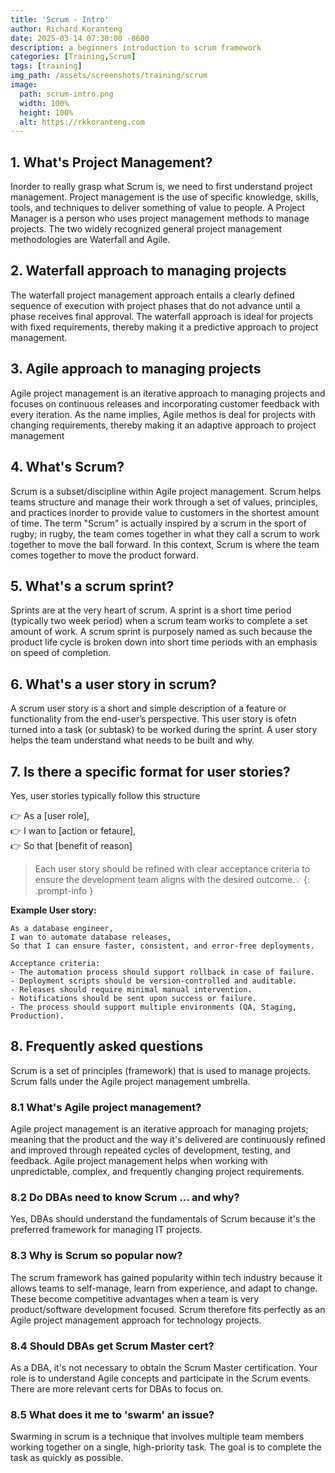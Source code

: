 ```yaml
---
title: 'Scrum - Intro'
author: Richard Koranteng
date: 2025-03-14 07:30:00 -0600
description: a beginners introduction to scrum framework
categories: [Training,Scrum]
tags: [training]
img_path: /assets/screenshots/training/scrum
image:
  path: scrum-intro.png
  width: 100%
  height: 100%
  alt: https://rkkoranteng.com
---
```


## 1. What's Project Management?
Inorder to really grasp what Scrum is, we need to first understand project management. Project management is the use of specific knowledge, skills, tools, and techniques to deliver something of value to people. A Project Manager is a person who uses project management methods to manage projects. The two widely recognized general project management methodologies are Waterfall and Agile.

## 2. Waterfall approach to managing projects
The waterfall project management approach entails a clearly defined sequence of execution with project phases that do not advance until a phase receives final approval. The waterfall approach is ideal for projects with fixed requirements, thereby making it a predictive approach to project management.

## 3. Agile approach to managing projects
Agile project management is an iterative approach to managing projects and focuses on continuous releases and incorporating customer feedback with every iteration. As the name implies, Agile methos is deal for projects with changing requirements, thereby making it an adaptive approach to project management

## 4. What's Scrum?
Scrum is a subset/discipline within Agile project management. Scrum helps teams structure and manage their work through a set of values, principles, and practices inorder to provide value to customers in the shortest amount of time. The term "Scrum" is actually inspired by a scrum in the sport of rugby; in rugby, the team comes together in what they call a scrum to work together to move the ball forward. In this context, Scrum is where the team comes together to move the product forward.

## 5. What's a scrum sprint?
Sprints are at the very heart of scrum. A sprint is a short time period (typically two week period) when a scrum team works to complete a set amount of work. A scrum sprint is purposely named as such because the product life cycle is broken down into short time periods with an emphasis on speed of completion.

## 6. What's a user story in scrum?
A scrum user story is a short and simple description of a feature or functionality from the end-user’s perspective. This user story is ofetn turned into a task (or subtask) to be worked during the sprint. A user story helps the team understand what needs to be built and why.

## 7. Is there a specific format for user stories?
Yes, user stories typically follow this structure

👉 As a [user role],<br/>
👉 I wan to [action or fetaure],<br/>
👉 So that [benefit of reason]

> Each user story should be refined with clear acceptance criteria to ensure the development team aligns with the desired outcome.💡
{: .prompt-info }

**Example User story:** 

```
As a database engineer,
I wan to automate database releases,
So that I can ensure faster, consistent, and error-free deployments.

Acceptance criteria:
- The automation process should support rollback in case of failure.
- Deployment scripts should be version-controlled and auditable.
- Releases should require minimal manual intervention.
- Notifications should be sent upon success or failure.
- The process should support multiple environments (QA, Staging, Production).
```

## 8. Frequently asked questions
Scrum is a set of principles (framework) that is used to manage projects. Scrum falls under the Agile project management umbrella.

### 8.1 What's Agile project management?
Agile project management is an iterative approach for managing projets; meaning that the product and the way it's delivered are continuously refined and improved through repeated cycles of development, testing, and feedback. Agile project management helps when working with unpredictable, complex, and frequently changing project requirements.

### 8.2 Do DBAs need to know Scrum ... and why?
Yes, DBAs should understand the fundamentals of Scrum because it's the preferred framework for managing IT projects.

### 8.3 Why is Scrum so popular now?
The scrum framework has gained popularity within tech industry because it allows teams to self-manage, learn from experience, and adapt to change. These become competitive advantages when a team is very product/software development focused. Scrum therefore fits perfectly as an Agile project management approach for technology projects.

### 8.4 Should DBAs get Scrum Master cert?
As a DBA, it's not necessary to obtain the Scrum Master certification. Your role is to understand Agile concepts and participate in the Scrum events. There are more relevant certs for DBAs to focus on.

### 8.5 What does it me to 'swarm' an issue?
Swarming in scrum is a technique that involves multiple team members working together on a single, high-priority task. The goal is to complete the task as quickly as possible.